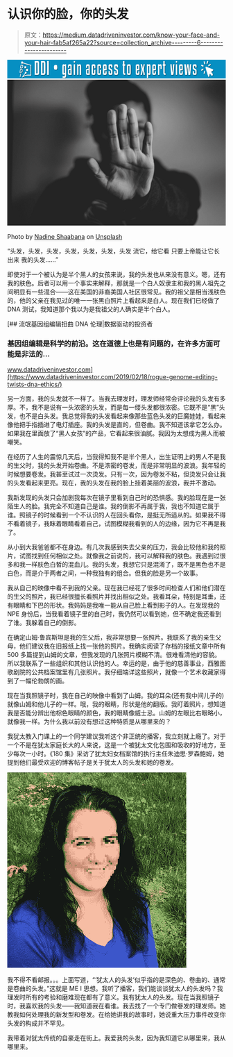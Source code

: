 # 认识你的脸，你的头发

> 原文：<https://medium.datadriveninvestor.com/know-your-face-and-your-hair-fab5af265a22?source=collection_archive---------6----------------------->

[![](img/94838a06cda248739f228dab6c228434.png)](http://www.track.datadriveninvestor.com/1B9E)![](img/c4e51ee017c329673765f1fbfb23ba0b.png)

Photo by [Nadine Shaabana](https://unsplash.com/@nadineshaabana?utm_source=medium&utm_medium=referral) on [Unsplash](https://unsplash.com?utm_source=medium&utm_medium=referral)

“头发，头发，头发，头发，头发，头发，头发
流它，给它看
只要上帝能让它长出来
我的头发……”

即使对于一个被认为是半个黑人的女孩来说，我的头发也从来没有意义。嗯，还有我的肤色。后者可以用一个事实来解释，那就是一个白人奴隶主和我的黑人祖先之间明显有一些混合——这在美国的非裔美国人社区很常见。我的祖父是相当浅肤色的，他的父亲在我见过的唯一一张黑白照片上看起来是白人。现在我们已经做了 DNA 测试，我知道那个我以为是我祖父的人确实是半个白人。

[](https://www.datadriveninvestor.com/2019/02/18/rogue-genome-editing-twists-dna-ethics/) [## 流氓基因组编辑扭曲 DNA 伦理|数据驱动的投资者

### 基因组编辑是科学的前沿。这在道德上也是有问题的，在许多方面可能是非法的…

www.datadriveninvestor.com](https://www.datadriveninvestor.com/2019/02/18/rogue-genome-editing-twists-dna-ethics/) 

另一方面，我的头发就不一样了。当我去理发时，理发师经常会评论我的头发有多厚。不，我不是说有一头浓密的头发，而是每一缕头发都很浓密。它既不是“黑”头发，也不是白头发。我总觉得我的头发看起来像那些蓝色头发的巨魔娃娃，看起来像他把手指插进了电灯插座。我的头发是直的，但卷曲。我不知道该拿它怎么办。如果我在里面放了“黑人女孩”的产品，它看起来很油腻。我因为太想成为黑人而被嘲笑。

在经历了人生的震惊几天后，当我得知我不是半个黑人，出生证明上的男人不是我的生父时，我的头发开始卷曲。不是浓密的卷发，而是非常明显的波浪。我年轻的时候想要卷发。我甚至试过一次烫发。只有一次，因为卷发不粘，但烫发只会让我的头发看起来更亮。现在，我的头发在我的脸上挂着美丽的波浪，我并不激动。

我新发现的头发只会加剧我每次在镜子里看到自己时的恐惧感。我的脸现在是一张陌生人的脸。我完全不知道自己是谁。我的倒影不再属于我，我也不知道它属于谁。照镜子的时候看到一个不认识的人在回头看你，是挺无所适从的。如果我不得不看着镜子，我眯着眼睛看着自己，试图模糊我看到的人的边缘，因为它不再是我了。

从小到大我爸爸都不在身边。有几次我感到失去父亲的压力，我会比较他和我的照片，试图找到任何相似之处。就像我之前说的，我可以解释我的肤色。我遇到过很多和我一样肤色白皙的混血儿。我的头发，我想它只是混淆了，既不是黑色也不是白色，而是介于两者之间，一种我独有的组合。但我的脸是另一个故事。

我从自己的映像中看不到我的父亲。现在我已经花了很多时间检查人们和他们潜在的生父的照片，我已经很擅长看照片并找出相似之处。我看耳朵，特别是耳垂，还有眼睛和下巴的形状。我妈妈是我唯一能从自己脸上看到影子的人。在发现我的 NPE 身份后，当我看着镜子里的自己时，我仍然可以看到她，但不确定我还看到了谁。我躲着自己的倒影。

在确定山姆·鲁宾斯坦是我的生父后，我非常想要一张照片。我联系了我的亲生父母，他们建议我在旧报纸上找一张他的照片。我确实阅读了存档的报纸文章中所有 500 多篇提到山姆的文章，但我发现的几张照片模糊不清。很难看清他的容貌。所以我联系了一些组织和其他认识他的人。幸运的是，由于他的慈善事业，西雅图歌剧院的公共档案馆里有几张照片。我仔细端详这些照片，就像一个艺术收藏家得到了一幅伦勃朗的画。

现在当我照镜子时，我在自己的映像中看到了山姆。我的耳朵(还有我中间儿子的)就像山姆和他儿子的一样。哦，我的眼睛，形状是他的翻版。我盯着照片，想知道我是否能分辨出他棕色眼睛的颜色，我的眼睛像威士忌。山姆的左眼比右眼略小，就像我一样。为什么我以前没有想过这种特质是从哪里来的？

我犹太教入门课上的一个同学建议我听这个非正统的播客，我立刻就上瘾了。对于一个不是在犹太家庭长大的人来说，这是一个被犹太文化包围和吸收的好地方，至少每次一小时。《180 集》采访了犹太妇女档案馆的执行主任朱迪思·罗森鲍姆，她提到他们最受欢迎的博客帖子是关于犹太人的头发和她的卷发。

![](img/2bc2f45f13d19508434563e430f162bb.png)

我不得不看邮报。。。上面写道，“‘犹太人的头发’似乎指的是深色的、卷曲的、通常是卷曲的头发。”这就是 ME I 思想。我听了播客，我们能谈谈犹太人的头发吗？我理发时所有的考验和磨难现在都有了意义。我有犹太人的头发。现在当我照镜子时，我喜欢我的头发——我知道我在看谁。我去找了一个专门做卷发的理发师。她教我如何处理我的新发型和卷发。在给她讲我的故事时，她说重大压力事件改变你头发的构成并不罕见。

我带着对犹太传统的自豪走在街上。我爱我的头发，因为我知道它从哪里来，我从哪里来。
